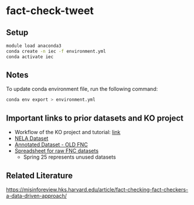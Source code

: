 # fact-check-tweet

## Setup
```bash
module load anaconda3
conda create -n iec -f environment.yml
conda activate iec
```

## Notes
To update conda environment file, run the following command:
```bash
conda env export > environment.yml
```

## Important links to prior datasets and KO project
* Workflow of the KO project and tutorial: [link](https://drive.google.com/file/d/1FQ-ZDHSC4dq0d38EIF1J92_zNFdSYoDo/view?usp=sharing)
* [NELA Dataset](https://gtvault-my.sharepoint.com/:f:/g/personal/khu83_gatech_edu/EpLrHHhqikxKmNnffXBvD30BufXfZsfUMYNzOGj5FFm6Cw?e=7hSyvO)
* [Annotated Dataset - OLD FNC](https://gtvault-my.sharepoint.com/:f:/g/personal/khu83_gatech_edu/En-VZMxCJSpAlJoHwthr5-sBVjSehHCytZICund8S5Zx3Q?e=2vdvYR)
* [Spreadsheet for raw FNC datasets](https://gtvault-my.sharepoint.com/:x:/g/personal/khu83_gatech_edu/ERro17H5Qv9JrcgRJV50g30Bp3W0pQO7uVHYGdFfl8SROw?e=qBP8va)
    * Spring 25 represents unused datasets

## Related Literature
https://misinforeview.hks.harvard.edu/article/fact-checking-fact-checkers-a-data-driven-approach/